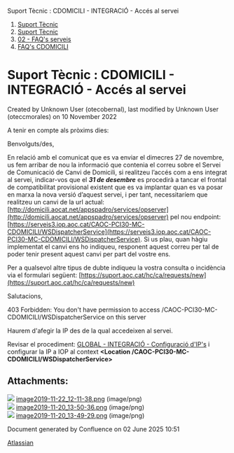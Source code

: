 Suport Tècnic : CDOMICILI - INTEGRACIÓ - Accés al servei  

1.  [Suport Tècnic](index.md)
2.  [Suport Tècnic](13893782.md)
3.  [02 - FAQ's serveis](26313393.md)
4.  [FAQ's CDOMICILI](28705548.md)

Suport Tècnic : CDOMICILI - INTEGRACIÓ - Accés al servei
========================================================

Created by Unknown User (otecobernal), last modified by Unknown User (oteccmorales) on 10 November 2022

A tenir en compte als pròxims dies:

Benvolguts/des,

  

En relació amb el comunicat que es va enviar el dimecres 27 de novembre, us fem arribar de nou la informació que contenia el correu sobre el Servei de Comunicació de Canvi de Domicili, si realitzeu l’accés com a ens integrat al servei, indicar-vos que el **_31 de desembre_** es procedirà a tancar el frontal de compatibilitat provisional existent que es va implantar quan es va posar en marxa la nova versió d’aquest servei, i per tant, necessitaríem que realitzeu un canvi de la url actual: [http://domicili.aocat.net/appspadro/services/opserver](http://domicili.aocat.net/appspadro/services/opserver) pel nou endpoint: [https://serveis3.iop.aoc.cat/CAOC-PCI30-MC-CDOMICILI/WSDispatcherService](https://serveis3.iop.aoc.cat/CAOC-PCI30-MC-CDOMICILI/WSDispatcherService). Si us plau, quan hàgiu implementat el canvi ens ho indiqueu, responent aquest correu per tal de poder tenir present aquest canvi per part del vostre ens.

  

Per a qualsevol altre tipus de dubte indiqueu la vostra consulta o incidència via el formulari següent: [https://suport.aoc.cat/hc/ca/requests/new](https://suport.aoc.cat/hc/ca/requests/new)

  

Salutacions,

403 Forbidden: You don't have permission to access /CAOC-PCI30-MC-CDOMICILI/WSDispatcherService on this server

Haurem d'afegir la IP des de la qual accedeixen al servei.

Revisar el procediment: [GLOBAL - INTEGRACIÓ - Configuració d'IP's](26313331.md) i configurar la IP a IOP al context **<Location /CAOC-PCI30-MC-CDOMICILI/WSDispatcherService>**

  

  

Attachments:
------------

![](images/icons/bullet_blue.gif) [image2019-11-22\_12-11-38.png](attachments/30868897/30868898.png) (image/png)  
![](images/icons/bullet_blue.gif) [image2019-11-20\_13-50-36.png](attachments/30868897/30868899.png) (image/png)  
![](images/icons/bullet_blue.gif) [image2019-11-20\_13-49-29.png](attachments/30868897/30868900.png) (image/png)  

Document generated by Confluence on 02 June 2025 10:51

[Atlassian](http://www.atlassian.com/)